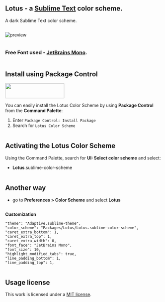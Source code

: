 
<img src="../main/docs/spacer.png" width="1" height="1">

## Lotus - a [Sublime Text](https://www.sublimetext.com) color scheme.

A dark Sublime Text color scheme.

<img src="../main/docs/spacer.png" width="1" height="1">

![preview](../main/docs/view.png)

<img src="../main/docs/spacer.png" width="1" height="1">

### Free Font used - [JetBrains Mono](https://www.jetbrains.com/lp/mono/).

<img src="../main/docs/spacer.png" width="1" height="1">

## Install using Package Control

[<img src="../main/docs/install.png" width="190" height="48">](https://packagecontrol.io/packages/Lotus%20Color%20Scheme)

You can easily install the Lotus Color Scheme by using **Package Control** from the **Command Palette**:

1. Enter `Package Control: Install Package`
2. Search for `Lotus Color Scheme`

<img src="../main/docs/spacer.png" width="1" height="1">

## Activating the Lotus Color Scheme

Using the Command Palette, search for **UI: Select color scheme** and select:

- **Lotus**.sublime-color-scheme

<img src="../main/docs/spacer.png" width="1" height="1">

## Another way

- go to **Preferences > Color Scheme** and select **Lotus**

<img src="../main/docs/spacer.png" width="1" height="1">

**Customization**

	"theme": "Adaptive.sublime-theme",
	"color_scheme": "Packages/Lotus/Lotus.sublime-color-scheme",	
	"caret_extra_bottom": 1,
	"caret_extra_top": 1,
	"caret_extra_width": 0,	
	"font_face": "JetBrains Mono",
	"font_size": 10,	
	"highlight_modified_tabs": true,
	"line_padding_bottom": 1,
	"line_padding_top": 1,

<img src="../main/docs/spacer.png" width="1" height="1">

## Usage license

This work is licensed under a [MIT license](https://github.com/luxelego/lotus_color_scheme/blob/main/LICENSE).
